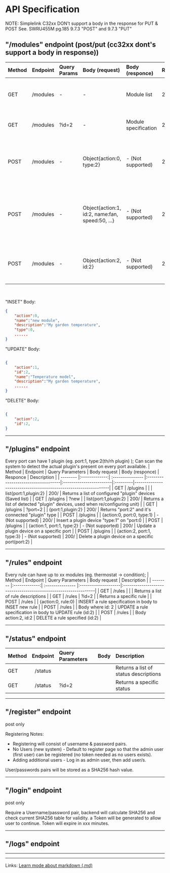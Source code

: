 # API Specification
NOTE: Simplelink C32xx DON't support a body in the response for PUT & POST  	See. SWRU455M pg.185 9.7.3 "POST" and 9.7.3 "PUT"

## "/modules" endpoint  (post/put (cc32xx dont's support a body in response))

| Method | Endpoint | Query Params | Body (request)                                  | Body (responce)      | Responce | Description                                            |
| -------|:--------:| :----------- |:------------------------------------------------|:---------------------|:---------|--------------------------------------------------------|
| GET    | /modules | -            | -                                               | Module list          | 200/     | Returns a list of module descriptions (id, types)      |
| GET    | /modules | ?id=2        | -                                               | Module specification | 200/     | Returns a specific module object                       |
| POST   | /modules | -            | Object{action:0, type:2}                        | - (Not supported)    | 200/     | Insert - Request body contain new object with action & type|
| POST   | /modules | -            | Object{action:1, id:2, name:fan, speed:50, ...} | - (Not supported)    | 200/     | Update - Request body contain updated object with action, id and parameters|
| POST   | /modules | -            | Object{action:2, id:2}                          | - (Not supported)    | 200/     | Delete - Request body contain object with action & id  |

<br>

"INSET" Body:
```JSON 
{
    "action":0,
    "name":"new module",
    "description":"My garden temperature",
    "type":0,
    ......
} 
```
"UPDATE" Body:
```JSON

{
    "action":1,
    "id":2,
    "name":"Temperature model",
    "description":"My garden temperature",
    ......
} 
```
"DELETE" Body:
```JSON

{
    "action":2,
    "id":2,
} 
```

***

## "/plugins" endpoint
Every port can have 1 plugin (eg. port:1, type:2(th/rh plugin) ); 
Can scan the system to detect the actual plugin's present on every port available.
| Method   | Endpoint      | Query Parameters | Body request                       | Body (responce)         | Responce | Description                                                     |
| -------- |:-------------:| :--------------- |:-----------------------------------|:------------------------|:---------|-----------------------------------------------------------------|
| GET      | /plugins      |                  |                                    | list{port:1,plugin:2}   | 200/     | Returns a list of configured "plugin" devices (Saved list)      |
| GET      | /plugins      | ?new             |                                    | list{port:1,plugin:2}   | 200/     | Returns a list of detected "plugin" devices, used when re/configuring unit) |
| GET      | /plugins      | ?port=2          |                                    | {port:1,plugin:2}       | 200/     | Returns "port:2" and it's connected "plugin" type               |
| POST     | /plugins      |                  | {action:0, port:0, type:1}         | - (Not supported)       | 200/     | Insert a plugin device "type:1" on "port:0                      |
| POST     | /plugins      |                  | {action:1, port:1, type:2}         | - (Not supported)       | 200/     | Update a plugin device on a specific port                       |
| POST     | /plugins      |                  | {action:2, port:1, type:3}         | - (Not supported)       | 200/     | Delete a plugin device on a specific port(port:2)               |


***

## "/rules" endpoint
Every rule can have up to xx modules (eg. thermostat -> condition); 
| Method   | Endpoint      | Query Parameters | Body request        | Description                                                     |
| -------- |:-------------:| :--------------- |:--------------------|:----------------------------------------------------------------|
| GET      | /rules        |                  |                     | Returns a list of rule descriptions                             |
| GET      | /rules        | ?id=2            |                     | Returns a specific rule                                         |
| POST     | /rules        |                  | {action:0, rule:0)  | INSERT a rule specification in body to INSET new rule           |
| POST     | /rules        |                  | Body where id: 2    | UPDATE a rule specification in body to UPDATE rule (id:2)       |
| POST     | /rules        |                  | Body action:2, id:2 | DELETE a rule specified (id:2)                                  |

***
## "/status" endpoint
| Method   | Endpoint      | Query Parameters | Body                | Description                                                     |
| -------- |:-------------:| :--------------- |:--------------------|:----------------------------------------------------------------|
| GET      | /status       |                  |                     | Returns a list of status descriptions                           |
| GET      | /status       | ?id=2            |                     | Returns a specific status                                       |
***
## "/register" endpoint
post only

Registering Notes: 
* Registering will consist of username & password pairs.
* No Users (new system) - Default to register page so that the admin user (first user) can be registered (no token needed as no users exists).
* Adding additional users - Log in as admin user, then add user/s.

User/passwords pairs will be stored as a SHA256 hash value.
***
## "/login" endpoint
post only

Require a Username/password pair, backend will calculate SHA256 and check current SHA256 table for validity. a Token will be generated to allow user to continue.
Token will expire in xxx minutes.

***
## "/logs" endpoint

***

***
Links:
[Learn mode about markdown (.md)](https://github.com/adam-p/markdown-here/wiki/Markdown-Cheatsheet)